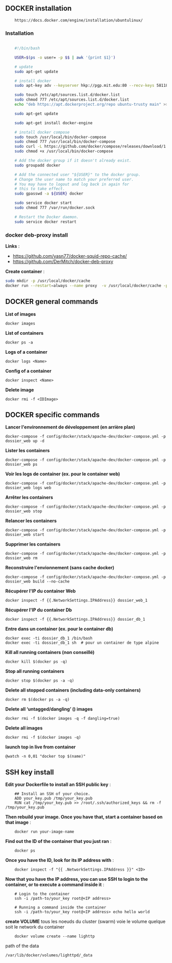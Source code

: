 ## DOCKER installation

```
    https://docs.docker.com/engine/installation/ubuntulinux/
```

### Installation

``` bash

    #!/bin/bash

    USER=$(ps -o user= -p $$ | awk '{print $1}')

    # update
    sudo apt-get update

    # install docker
    sudo apt-key adv --keyserver hkp://pgp.mit.edu:80 --recv-keys 58118E89F3A912897C070ADBF76221572C52609D

    sudo touch /etc/apt/sources.list.d/docker.list
    sudo chmod 777 /etc/apt/sources.list.d/docker.list
    echo "deb https://apt.dockerproject.org/repo ubuntu-trusty main" >> /etc/apt/sources.list.d/docker.list

    sudo apt-get update

    sudo apt-get install docker-engine

    # install docker compose
    sudo touch /usr/local/bin/docker-compose
    sudo chmod 777 /usr/local/bin/docker-compose
    sudo curl -L https://github.com/docker/compose/releases/download/1.5.2/docker-compose-`uname -s`-`uname -m` > /usr/local/bin/docker-compose
    sudo chmod +x /usr/local/bin/docker-compose

    # Add the docker group if it doesn't already exist.
    sudo groupadd docker

    # Add the connected user "${USER}" to the docker group.
    # Change the user name to match your preferred user.
    # You may have to logout and log back in again for
    # this to take effect.
    sudo gpasswd -a ${USER} docker

    sudo service docker start
    sudo chmod 777 /var/run/docker.sock

    # Restart the Docker daemon.
    sudo service docker restart

```

### docker deb-proxy install

**Links** :

* https://github.com/yasn77/docker-squid-repo-cache/
* https://github.com/DerMitch/docker-deb-proxy

**Create container** :

``` bash
sudo mkdir -p /usr/local/docker/cache
docker run --restart=always --name proxy  -v /usr/local/docker/cache -p 3131:8000 pmoust/squid-deb-proxy
```

## DOCKER general commands

**List of images**
```
docker images
```

**List of containers**
```
docker ps -a
```

**Logs of a container**
```
docker logs <Name>
```

**Config of a container**
```
docker inspect <Name>
```

**Delete image**
```
docker rmi -f <IDImage>
```




## DOCKER specific commands

**Lancer l'environnement de développement (en arrière plan)**
```
docker-compose -f config/docker/stack/apache-dev/docker-compose.yml -p dossier_web up -d 
```

**Lister les containers**
```
docker-compose -f config/docker/stack/apache-dev/docker-compose.yml -p dossier_web ps 
```

**Voir les logs de container (ex. pour le container web)**
```
docker-compose -f config/docker/stack/apache-dev/docker-compose.yml -p dossier_web logs web 
```

**Arrêter les containers**
```
docker-compose -f config/docker/stack/apache-dev/docker-compose.yml -p dossier_web stop 
```

**Relancer les containers**
```
docker-compose -f config/docker/stack/apache-dev/docker-compose.yml -p dossier_web start 
```

**Supprimer les containers**
```
docker-compose -f config/docker/stack/apache-dev/docker-compose.yml -p dossier_web rm 
```

**Reconstruire l'envionnement (sans cache docker)**
```
docker-compose -f config/docker/stack/apache-dev/docker-compose.yml -p dossier_web build --no-cache 
```

**Récupérer l'IP du container Web**
```
docker inspect -f {{.NetworkSettings.IPAddress}} dossier_web_1
```

**Récupérer l'IP du container Db**
```
docker inspect -f {{.NetworkSettings.IPAddress}} dossier_db_1
```

**Entre dans un container (ex. pour le container db)**
```
docker exec -ti dossier_db_1 /bin/bash
docker exec -ti dossier_db_1 sh  # pour un container de type alpine
```

**Kill all running containers (non conseillé)**
```
docker kill $(docker ps -q)
```

**Stop all running containers**
```
docker stop $(docker ps -a -q)
```

**Delete all stopped containers (including data-only containers)**
```
docker rm $(docker ps -a -q)
```

**Delete all ‘untagged/dangling’ (<none>) images**
```
docker rmi -f $(docker images -q -f dangling=true)
```

**Delete all images**
```
docker rmi -f $(docker images -q)
```

**launch top in live from container**
```
@watch -n 0,01 "docker top $(name)"
```


## SSH key install

**Edit your Dockerfile to install an SSH public key** :

```
    ## Install an SSH of your choice.
    ADD your_key.pub /tmp/your_key.pub
    RUN cat /tmp/your_key.pub >> /root/.ssh/authorized_keys && rm -f /tmp/your_key.pub
```

**Then rebuild your image. Once you have that, start a container based on that image** :

```
    docker run your-image-name
```

**Find out the ID of the container that you just ran** :

```
    docker ps
```

**Once you have the ID, look for its IP address with** :

```
    docker inspect -f "{{ .NetworkSettings.IPAddress }}" <ID>
```

**Now that you have the IP address, you can use SSH to login to the container, or to execute a command inside it** :

```
    # Login to the container
    ssh -i /path-to/your_key root@<IP address>

    # Running a command inside the container
    ssh -i /path-to/your_key root@<IP address> echo hello world
```

**create VOLUME**
tous les noeuds du cluster (swarm) voie le volume quelque soit le network du container
	
```	
	docker volume create --name lighttp
```

path of the data
```	
/var/lib/docker/volumes/lighttpd/_data
```	
